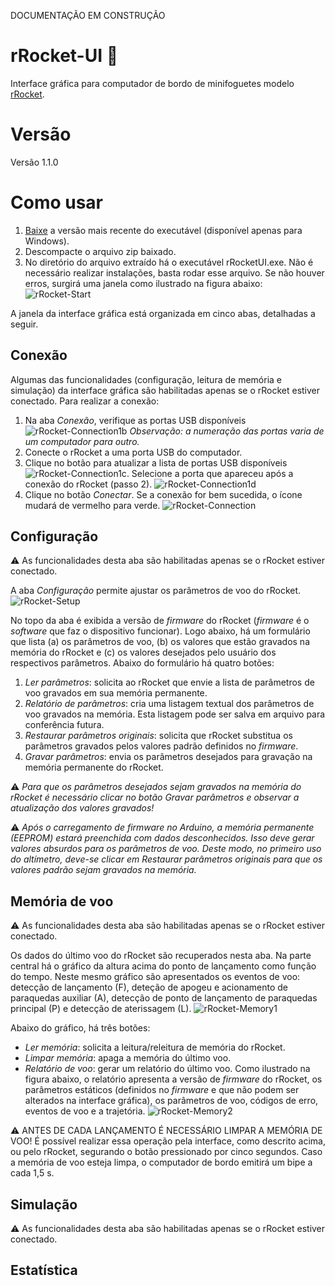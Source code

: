 DOCUMENTAÇÃO EM CONSTRUÇÃO

# rRocket-UI 🚀 
 Interface gráfica para computador de bordo de minifoguetes modelo [rRocket](https://github.com/gbertoldo/rRocket).

# Versão
Versão 1.1.0

# Como usar
1. [Baixe](https://github.com/gbertoldo/rRocket-UI/releases) a versão mais recente do executável (disponível apenas para Windows).
1. Descompacte o arquivo zip baixado.
1. No diretório do arquivo extraído há o executável rRocketUI.exe. Não é necessário realizar instalações, basta rodar esse arquivo. Se não houver erros, surgirá uma janela como ilustrado na figura abaixo:
![rRocket-Start](https://github.com/user-attachments/assets/a294f31b-66ab-49e9-859d-e745f8a30fcb)

A janela da interface gráfica está organizada em cinco abas, detalhadas a seguir.

## Conexão
Algumas das funcionalidades (configuração, leitura de memória e simulação) da interface gráfica são habilitadas apenas se o rRocket estiver conectado. Para realizar a conexão:
1. Na aba *Conexão*, verifique as portas USB disponíveis
![rRocket-Connection1b](https://github.com/user-attachments/assets/caaf5ef6-676d-477b-9f76-0eebcc7bc446)
*Observação: a numeração das portas varia de um computador para outro.*
1. Conecte o rRocket a uma porta USB do computador.
1. Clique no botão para atualizar a lista de portas USB disponíveis ![rRocket-Connection1c](https://github.com/user-attachments/assets/ef589657-1311-4361-aa65-6f988ca14d4d).
 Selecione a porta que apareceu após a conexão do rRocket (passo 2). 
![rRocket-Connection1d](https://github.com/user-attachments/assets/1569bac2-ff04-4f5a-9920-1fe8743dad14)
1. Clique no botão *Conectar*. Se a conexão for bem sucedida, o ícone mudará de vermelho para verde.
![rRocket-Connection](https://github.com/user-attachments/assets/d386e3fb-8b3d-4128-969f-e89558cd01a0)

## Configuração
⚠️ As funcionalidades desta aba são habilitadas apenas se o rRocket estiver conectado.

A aba *Configuração* permite ajustar os parâmetros de voo do rRocket. 
![rRocket-Setup](https://github.com/user-attachments/assets/13b0ae66-016d-4036-af4d-346689ce2a66)

No topo da aba é exibida a versão de _firmware_ do rRocket (_firmware_ é o _software_ que faz o dispositivo funcionar). Logo abaixo, há um formulário que lista (a) os parâmetros de voo, (b) os valores que estão gravados na memória do rRocket e (c) os valores desejados pelo usuário dos respectivos parâmetros. Abaixo do formulário há quatro botões:
1. *Ler parâmetros*: solicita ao rRocket que envie a lista de parâmetros de voo gravados em sua memória permanente.
1. *Relatório de parâmetros*: cria uma listagem textual dos parâmetros de voo gravados na memória. Esta listagem pode ser salva em arquivo para conferência futura.
1. *Restaurar parâmetros originais*: solicita que rRocket substitua os parâmetros gravados pelos valores padrão definidos no _firmware_.
1. *Gravar parâmetros*: envia os parâmetros desejados para gravação na memória permanente do rRocket.

⚠️ *Para que os parâmetros desejados sejam gravados na memória do rRocket é necessário clicar no botão _Gravar parâmetros_ e observar a atualização dos valores gravados!* 

⚠️ *Após o carregamento de firmware no Arduino, a memória permanente (EEPROM) estará preenchida com dados desconhecidos. Isso deve gerar valores absurdos para os parâmetros de voo. Deste modo, no primeiro uso do altímetro, deve-se clicar em _Restaurar parâmetros originais_ para que os valores padrão sejam gravados na memória.* 

## Memória de voo
⚠️ As funcionalidades desta aba são habilitadas apenas se o rRocket estiver conectado.

Os dados do último voo do rRocket são recuperados nesta aba. Na parte central há o gráfico da altura acima do ponto de lançamento como função do tempo. Neste mesmo gráfico são apresentados os eventos de voo: detecção de lançamento (F), deteção de apogeu e acionamento de paraquedas auxiliar (A), detecção de ponto de lançamento de paraquedas principal (P) e detecção de aterissagem (L). 
![rRocket-Memory1](https://github.com/user-attachments/assets/033b1f9b-d62b-4b90-b293-75bd17a08d00)

Abaixo do gráfico, há três botões:
- *Ler memória*: solicita a leitura/releitura de memória do rRocket. 
- *Limpar memória*: apaga a memória do último voo.
- *Relatório de voo*: gerar um relatório do último voo. Como ilustrado na figura abaixo, o relatório apresenta a versão de _firmware_ do rRocket, os parâmetros estáticos (definidos no _firmware_ e que não podem ser alterados na interface gráfica), os parâmetros de voo, códigos de erro, eventos de voo e a trajetória.
![rRocket-Memory2](https://github.com/user-attachments/assets/578825f9-5454-4cfe-b5df-66b777db1d9a)

⚠️ ANTES DE CADA LANÇAMENTO É NECESSÁRIO LIMPAR A MEMÓRIA DE VOO! É possível realizar essa operação pela interface, como descrito acima, ou pelo rRocket, segurando o botão pressionado por cinco segundos. Caso a memória de voo esteja limpa, o computador de bordo emitirá um bipe a cada 1,5 s.

## Simulação
⚠️ As funcionalidades desta aba são habilitadas apenas se o rRocket estiver conectado.

## Estatística
